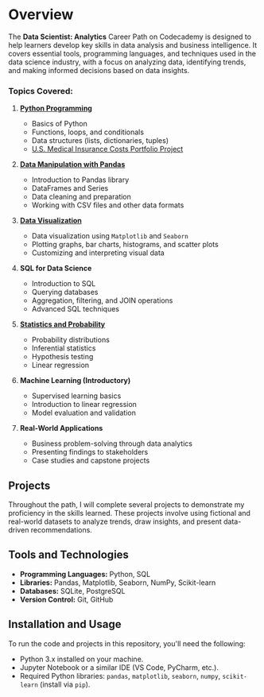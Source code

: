 # Overview

The **Data Scientist: Analytics** Career Path on Codecademy is designed to help learners develop key skills in data analysis and business intelligence. 
It covers essential tools, programming languages, and techniques used in the data science industry, with a focus on analyzing data, identifying trends, and making informed decisions based on data insights.

### Topics Covered:

1. **[Python Programming](https://github.com/nclements11/Data-Science-Portfolio/tree/main/Python%20Programming)**
   - Basics of Python
   - Functions, loops, and conditionals
   - Data structures (lists, dictionaries, tuples)
   - [U.S. Medical Insurance Costs Portfolio Project](https://github.com/nclements11/Data-Science-Portfolio/tree/main/US%20Medical%20Insurance%20Costs)

2. **[Data Manipulation with Pandas](https://github.com/nclements11/Data-Science-Portfolio/tree/main/Data%20Manipulation%20with%20Pandas)**
   - Introduction to Pandas library
   - DataFrames and Series
   - Data cleaning and preparation
   - Working with CSV files and other data formats

3. **[Data Visualization](https://github.com/nclements11/Data-Science-Portfolio/tree/main/Data%20Visualization)**
   - Data visualization using `Matplotlib` and `Seaborn`
   - Plotting graphs, bar charts, histograms, and scatter plots
   - Customizing and interpreting visual data

4. **SQL for Data Science**
   - Introduction to SQL
   - Querying databases
   - Aggregation, filtering, and JOIN operations
   - Advanced SQL techniques

5. **[Statistics and Probability](https://github.com/nclements11/Data-Science-Portfolio/tree/main/Statistics%20and%20Probability)**
   - Probability distributions
   - Inferential statistics
   - Hypothesis testing
   - Linear regression

6. **Machine Learning (Introductory)**
   - Supervised learning basics
   - Introduction to linear regression
   - Model evaluation and validation

7. **Real-World Applications**
   - Business problem-solving through data analytics
   - Presenting findings to stakeholders
   - Case studies and capstone projects

## Projects

Throughout the path, I will complete several projects to demonstrate my proficiency in the skills learned. 
These projects involve using fictional and real-world datasets to analyze trends, draw insights, and present data-driven recommendations.

## Tools and Technologies

- **Programming Languages:** Python, SQL
- **Libraries:** Pandas, Matplotlib, Seaborn, NumPy, Scikit-learn
- **Databases:** SQLite, PostgreSQL
- **Version Control:** Git, GitHub

## Installation and Usage

To run the code and projects in this repository, you'll need the following:

- Python 3.x installed on your machine.
- Jupyter Notebook or a similar IDE (VS Code, PyCharm, etc.).
- Required Python libraries: `pandas`, `matplotlib`, `seaborn`, `numpy`, `scikit-learn` (install via `pip`).
